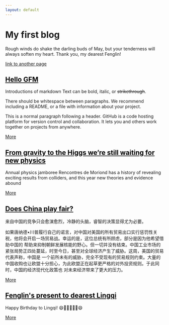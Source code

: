 ```yaml
---
layout: default
---
```


# [][3]My first blog

Rough winds do shake the darling buds of May, but your tenderness will always soften my heart. Thank you, my dearest Fenglin!

[link to another page][1]

[<font color=Black>Hello GFM</font>][2]
---
Introductions of markdown
Text can be bold, italic, or ~~strikethrough~~.

There should be whitespace between paragraphs. We recommend including a README, or a file with information about your project.

This is a normal paragraph following a header. GitHub is a code hosting platform for version control and collaboration. It lets you and others work together on projects from anywhere.

[More][2]

[<font color=Black>From gravity to the Higgs we’re still waiting for new physics</font>][3]
---
Annual physics jamboree Rencontres de Moriond has a history of revealing exciting results from colliders, and this year new theories and evidence abound

[More][3]

[<font color=Black>Does China play fair?</font>][4]
---
来自中国的竞争只会愈演愈烈，冷静的头脑，睿智的决策显得尤为必要。

如果唐纳德•川普履行自己的诺言，对中国对美国的所有贸易出口实行惩罚性关税，他将会开启一场贸易战。幸运的是，这位总统有所顾虑，部分是因为他希望借助中国的 帮助来抑制朝鲜发展核能的野心。但一切并没有结束。中国工业市场的紧张局势正四处蔓延，时至今日，甚至对全球经济产生了威胁。这周，美国的贸易代表声称，中国是 一个前所未有的威胁，完全不受现有的贸易规则约束。大量的中国收购也让欧盟十分担心，为此欧盟正在起草更严格的对外投资规则。于此同时，中国的经济现代化政策也 对未来经济带来了更大的压力。

[More][4]

[<font color=Black>Fenglin's present to dearest Lingqi</font>][5]
---
Happy Birthday to Lingqi!
:smile::birthday::tada::birthday::tada::birthday::smile:

[More][5]

[1]:	another-page
[2]:	intro-of-markdown
[3]:	from-gravity-to-the-Higss-we’re-still-waiting-for-new-physics
[4]:	does-China-play-fair
[5]:	Fenglin-present-Lingqi
